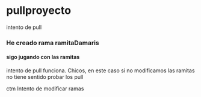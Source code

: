 # pullproyecto
intento de pull
### He creado rama ramitaDamaris
#### sigo jugando con las ramitas
intento de pull funciona. Chicos, en este caso si no modificamos las ramitas no tiene sentido probar los pull


ctm
Intento de modificar ramas